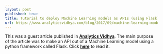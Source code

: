 ```yaml
---
layout: post
published: true
title: Tutorial to deploy Machine Learning models as APIs (using Flask)
url: https://www.analyticsvidhya.com/blog/2017/09/machine-learning-models-as-apis-using-flask/
---
```


This was a guest article published in __[Analytics Vidhya](https://www.analyticsvidhya.com/)__. The main purpose of the article was to make an API out of a Machine Learning model using a python framework called Flask. Click __[here](https://www.analyticsvidhya.com/blog/2017/09/machine-learning-models-as-apis-using-flask/)__ to read it.
